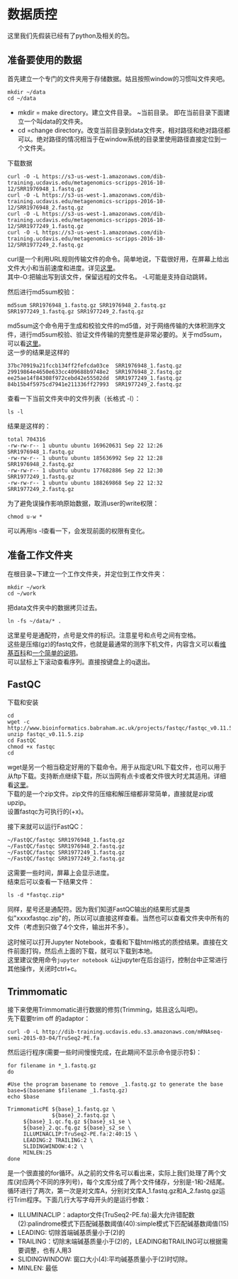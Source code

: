# 数据质控

这里我们先假装已经有了python及相关的包。


## 准备要使用的数据

首先建立一个专门的文件夹用于存储数据。姑且按照window的习惯叫文件夹吧。
```
mkdir ~/data
cd ~/data
```
* mkdir = make directory。建立文件目录。  ~当前目录。 即在当前目录下面建立一个叫data的文件夹。  
* cd =change directory。改变当前目录到data文件夹，相对路径和绝对路径都可以。绝对路径的情况相当于在window系统的目录里使用路径直接定位到一个文件夹。

下载数据
```
curl -O -L https://s3-us-west-1.amazonaws.com/dib-training.ucdavis.edu/metagenomics-scripps-2016-10-12/SRR1976948_1.fastq.gz
curl -O -L https://s3-us-west-1.amazonaws.com/dib-training.ucdavis.edu/metagenomics-scripps-2016-10-12/SRR1976948_2.fastq.gz
curl -O -L https://s3-us-west-1.amazonaws.com/dib-training.ucdavis.edu/metagenomics-scripps-2016-10-12/SRR1977249_1.fastq.gz
curl -O -L https://s3-us-west-1.amazonaws.com/dib-training.ucdavis.edu/metagenomics-scripps-2016-10-12/SRR1977249_2.fastq.gz
```
curl是一个利用URL规则传输文件的命令。简单地说，下载很好用，在屏幕上给出文件大小和当前速度和进度。详见[这里](http://man.linuxde.net/curl)。  
其中-O:把输出写到该文件，保留远程的文件名。 -L可能是支持自动跳转。

然后进行md5sum校验：
```
md5sum SRR1976948_1.fastq.gz SRR1976948_2.fastq.gz SRR1977249_1.fastq.gz SRR1977249_2.fastq.gz
```
md5sum这个命令用于生成和校验文件的md5值，对于网络传输的大体积测序文件，进行md5sum校验、验证文件传输的完整性是非常必要的。关于md5sum，可以看[这里](https://blog.csdn.net/hxHardway/article/details/78088640)。  
这一步的结果是这样的
```
37bc70919a21fccb134ff2fefcda03ce  SRR1976948_1.fastq.gz
29919864e4650e633cc409688b9748e2  SRR1976948_2.fastq.gz
ee25ae14f84308f972cebd42e55502dd  SRR1977249_1.fastq.gz
84b15b4f5975cd7941e211336ff27993  SRR1977249_2.fastq.gz
```

查看一下当前文件夹中的文件列表（长格式 -l）：
```
ls -l
```
结果是这样的：
```
total 704316
-rw-rw-r-- 1 ubuntu ubuntu 169620631 Sep 22 12:26 SRR1976948_1.fastq.gz
-rw-rw-r-- 1 ubuntu ubuntu 185636992 Sep 22 12:28 SRR1976948_2.fastq.gz
-rw-rw-r-- 1 ubuntu ubuntu 177682886 Sep 22 12:30 SRR1977249_1.fastq.gz
-rw-rw-r-- 1 ubuntu ubuntu 188269868 Sep 22 12:32 SRR1977249_2.fastq.gz
```

为了避免误操作影响原始数据，取消user的write权限：
```
chmod u-w *
```
可以再用ls -l查看一下，会发现前面的权限有变化。

## 准备工作文件夹
在根目录~下建立一个工作文件夹，并定位到工作文件夹：
```
mkdir ~/work
cd ~/work
```
把data文件夹中的数据拷贝过去。
```
ln -fs ~/data/* .
```
这里星号是通配符，点号是文件的标识。注意星号和点号之间有空格。  
这些是压缩(gz)的fastq文件，也就是最通常的测序下机文件，内容含义可以看[维基百科](https://en.wikipedia.org/wiki/FASTQ_format)和[一个简单的说明](https://blog.csdn.net/GodSunshine/article/details/51946165)。  
可以鼠标上下滚动查看序列。直接按键盘上的q退出。

## FastQC

下载和安装
```
cd
wget -c http://www.bioinformatics.babraham.ac.uk/projects/fastqc/fastqc_v0.11.5.zip
unzip fastqc_v0.11.5.zip
cd FastQC
chmod +x fastqc
cd
``` 
wget是另一个相当稳定好用的下载命令。用于从指定URL下载文件，也可以用于从ftp下载。支持断点继续下载，所以当网有点卡或者文件很大时尤其适用。详细看[这里](http://man.linuxde.net/wget)。   
下载的是一个zip文件。zip文件的压缩和解压缩都非常简单，直接就是zip或upzip。  
设置fastqc为可执行的(+x)。  

接下来就可以运行FastQC：
```
~/FastQC/fastqc SRR1976948_1.fastq.gz
~/FastQC/fastqc SRR1976948_2.fastq.gz
~/FastQC/fastqc SRR1977249_1.fastq.gz
~/FastQC/fastqc SRR1977249_2.fastq.gz
```
这需要一些时间，屏幕上会显示进度。  
结束后可以查看一下结果文件：
```
ls -d *fastqc.zip*
```
同样，星号还是通配符。因为我们知道FastQC输出的结果形式是类似"xxxxfastqc.zip"的，所以可以直接这样查看。当然也可以查看文件夹中所有的文件（考虑到只做了4个文件，输出并不多）。

这时候可以打开Jupyter Notebook，查看和下载html格式的质控结果。直接在文件前面打钩，然后点上面的下载，就可以下载到本地。  
这里建议使用命令```jupyter notebook &```让jupyter在后台运行，控制台中正常进行其他操作，关闭时ctrl+c。  

## Trimmomatic
接下来使用Trimmomatic进行数据的修剪(Trimming，姑且这么叫吧)。  
先下载要trim off 的adaptor：
```
curl -O -L http://dib-training.ucdavis.edu.s3.amazonaws.com/mRNAseq-semi-2015-03-04/TruSeq2-PE.fa
```
然后运行程序(需要一些时间慢慢完成，在此期间不显示命令提示符$)：
```
for filename in *_1.fastq.gz
do

#Use the program basename to remove _1.fastq.gz to generate the base
base=$(basename $filename _1.fastq.gz)
echo $base

TrimmomaticPE ${base}_1.fastq.gz \
              ${base}_2.fastq.gz \
     ${base}_1.qc.fq.gz ${base}_s1_se \
     ${base}_2.qc.fq.gz ${base}_s2_se \
     ILLUMINACLIP:TruSeq2-PE.fa:2:40:15 \
     LEADING:2 TRAILING:2 \
     SLIDINGWINDOW:4:2 \
     MINLEN:25
done
```
是一个很直接的for循环。从之前的文件名可以看出来，实际上我们处理了两个文库(对应两个不同的序列号)，每个文库分成了两个文件储存，分别是-1和-2结尾。循环进行了两次，第一次是对文库A，分别对文库A_1.fastq.gz和A_2.fastq.gz运行Trim程序。下面几行大写字母开头的是运行参数：
* ILLUMINACLIP：adaptor文件(TruSeq2-PE.fa):最大允许错配数(2):palindrome模式下匹配碱基数阈值(40):simple模式下匹配碱基数阈值(15)
* LEADING: 切除首端碱基质量小于(2)的
* TRAILING：切除末端碱基质量小于(2)的，LEADING和TRAILING可以根据需要调整，也有人用3
* SLIDINGWINDOW: 窗口大小(4):平均碱基质量小于(2)时切除。
* MINLEN: 最低



